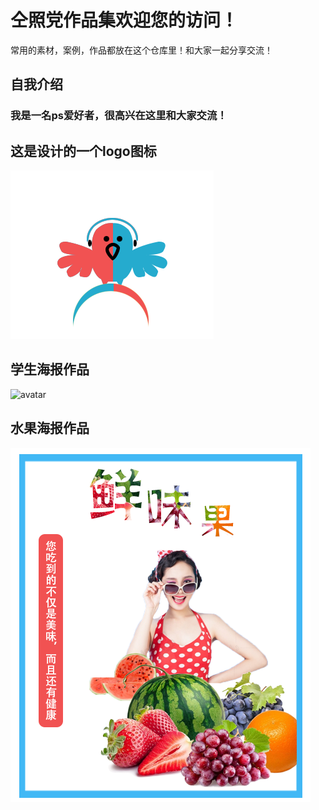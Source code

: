# 仝照党作品集欢迎您的访问！
常用的素材，案例，作品都放在这个仓库里！和大家一起分享交流！

## 自我介绍
### 我是一名ps爱好者，很高兴在这里和大家交流！

## 这是设计的一个logo图标
![avatar](https://raw.githubusercontent.com/tongzhaodang/ps/master/logo%E6%A1%88%E4%BE%8B/logo%E6%A1%88%E4%BE%8B-%E5%B0%8F%E9%B8%9F.png)


## 学生海报作品
![avatar](https://raw.githubusercontent.com/tongzhaodang/ps/master/海报案例/学生海报.png)



## 水果海报作品
![avatar](https://github.com/tongzhaodang/ps/blob/master/%E6%B5%B7%E6%8A%A5%E6%A1%88%E4%BE%8B/%E6%B0%B4%E6%9E%9C%E6%B5%B7%E6%8A%A5.png?raw=true)
